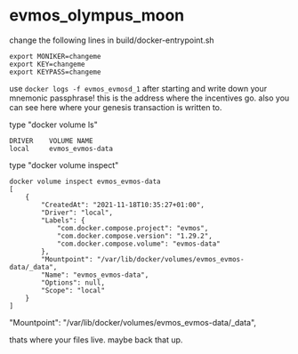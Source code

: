 # evmos_olympus_moon

change the following lines in build/docker-entrypoint.sh
```
export MONIKER=changeme
export KEY=changeme
export KEYPASS=changeme
```
use
``` docker logs -f evmos_evmosd_1 ```
after starting and write down your mnemonic passphrase! this is the address where the incentives go.
also you can see here where your genesis transaction is written to.

type "docker volume ls" 
```
DRIVER    VOLUME NAME
local     evmos_evmos-data

```
type "docker volume inspect"
```
docker volume inspect evmos_evmos-data 
[
    {
        "CreatedAt": "2021-11-18T10:35:27+01:00",
        "Driver": "local",
        "Labels": {
            "com.docker.compose.project": "evmos",
            "com.docker.compose.version": "1.29.2",
            "com.docker.compose.volume": "evmos-data"
        },
        "Mountpoint": "/var/lib/docker/volumes/evmos_evmos-data/_data",
        "Name": "evmos_evmos-data",
        "Options": null,
        "Scope": "local"
    }
]

```
"Mountpoint": "/var/lib/docker/volumes/evmos_evmos-data/_data",

thats where your files live. maybe back that up.
